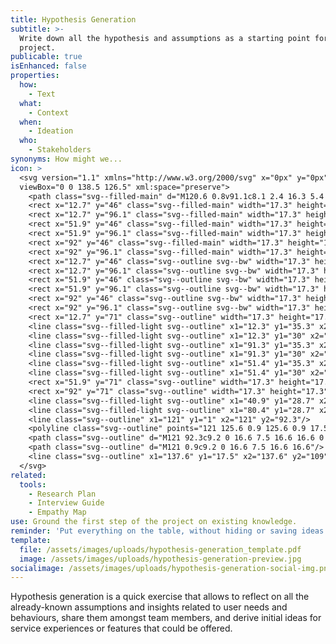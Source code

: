 ```yaml
---
title: Hypothesis Generation
subtitle: >-
  Write down all the hypothesis and assumptions as a starting point for the
  project.
publicable: true
isEnhanced: false
properties:
  how:
    - Text
  what:
    - Context
  when:
    - Ideation
  who:
    - Stakeholders
synonyms: How might we...
icon: >
  <svg version="1.1" xmlns="http://www.w3.org/2000/svg" x="0px" y="0px"
  viewBox="0 0 138.5 126.5" xml:space="preserve">
    <path class="svg--filled-main" d="M120.6 0.8v91.1c8.1 2.4 16.3 5.4 16.3 14.4V17C136.8 8 129.6 0.7 120.6 0.8"/>
    <rect x="12.7" y="46" class="svg--filled-main" width="17.3" height="17.3"/>
    <rect x="12.7" y="96.1" class="svg--filled-main" width="17.3" height="17.3"/>
    <rect x="51.9" y="46" class="svg--filled-main" width="17.3" height="17.3"/>
    <rect x="51.9" y="96.1" class="svg--filled-main" width="17.3" height="17.3"/>
    <rect x="92" y="46" class="svg--filled-main" width="17.3" height="17.3"/>
    <rect x="92" y="96.1" class="svg--filled-main" width="17.3" height="17.3"/>
    <rect x="12.7" y="46" class="svg--outline svg--bw" width="17.3" height="17.3"/>
    <rect x="12.7" y="96.1" class="svg--outline svg--bw" width="17.3" height="17.3"/>
    <rect x="51.9" y="46" class="svg--outline svg--bw" width="17.3" height="17.3"/>
    <rect x="51.9" y="96.1" class="svg--outline svg--bw" width="17.3" height="17.3"/>
    <rect x="92" y="46" class="svg--outline svg--bw" width="17.3" height="17.3"/>
    <rect x="92" y="96.1" class="svg--outline svg--bw" width="17.3" height="17.3"/>
    <rect x="12.7" y="71" class="svg--outline" width="17.3" height="17.3"/>
    <line class="svg--filled-light svg--outline" x1="12.3" y1="35.3" x2="22.3" y2="35.3"/>
    <line class="svg--filled-light svg--outline" x1="12.3" y1="30" x2="30" y2="30"/>
    <line class="svg--filled-light svg--outline" x1="91.3" y1="35.3" x2="101.2" y2="35.3"/>
    <line class="svg--filled-light svg--outline" x1="91.3" y1="30" x2="108.9" y2="30"/>
    <line class="svg--filled-light svg--outline" x1="51.4" y1="35.3" x2="61.4" y2="35.3"/>
    <line class="svg--filled-light svg--outline" x1="51.4" y1="30" x2="69.1" y2="30"/>
    <rect x="51.9" y="71" class="svg--outline" width="17.3" height="17.3"/>
    <rect x="92" y="71" class="svg--outline" width="17.3" height="17.3"/>
    <line class="svg--filled-light svg--outline" x1="40.9" y1="28.7" x2="40.9" y2="113.4"/>
    <line class="svg--filled-light svg--outline" x1="80.4" y1="28.7" x2="80.4" y2="113.4"/>
    <line class="svg--outline" x1="121" y1="1" x2="121" y2="92.3"/>
    <polyline class="svg--outline" points="121 125.6 0.9 125.6 0.9 17.5 120.4 17.5 "/>
    <path class="svg--outline" d="M121 92.3c9.2 0 16.6 7.5 16.6 16.6 0 9.2-7.5 16.6-16.6 16.6"/>
    <path class="svg--outline" d="M121 0.9c9.2 0 16.6 7.5 16.6 16.6"/>
    <line class="svg--outline" x1="137.6" y1="17.5" x2="137.6" y2="109"/>
  </svg>
related:
  tools:
    - Research Plan
    - Interview Guide
    - Empathy Map
use: Ground the first step of the project on existing knowledge.
reminder: 'Put everything on the table, without hiding or saving ideas for later.'
template:
  file: /assets/images/uploads/hypothesis-generation_template.pdf
  image: /assets/images/uploads/hypothesis-generation-preview.jpg
socialimage: /assets/images/uploads/hypothesis-generation-social-img.png
---
```

Hypothesis generation is a quick exercise that allows to reflect on all the already-known assumptions and insights related to user needs and behaviours, share them amongst team members, and derive initial ideas for service experiences or features that could be offered.
